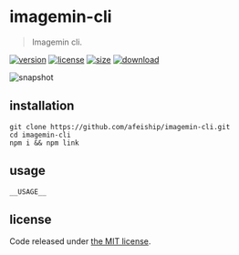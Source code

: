# imagemin-cli
> Imagemin cli.

[![version][version-image]][version-url]
[![license][license-image]][license-url]
[![size][size-image]][size-url]
[![download][download-image]][download-url]

![snapshot](https://tva1.sinaimg.cn/large/0081Kckwgy1gk87ynhkbaj30u60asasp.jpg)

## installation
```shell
git clone https://github.com/afeiship/imagemin-cli.git
cd imagemin-cli
npm i && npm link
```

## usage
~~~
__USAGE__
~~~

## license
Code released under [the MIT license](https://github.com/afeiship/imagemin-cli/blob/master/LICENSE.txt).

[version-image]: https://img.shields.io/npm/v/@jswork/imagemin-cli
[version-url]: https://npmjs.org/package/@jswork/imagemin-cli

[license-image]: https://img.shields.io/npm/l/@jswork/imagemin-cli
[license-url]: https://github.com/afeiship/imagemin-cli/blob/master/LICENSE.txt

[size-image]: https://img.shields.io/bundlephobia/minzip/@jswork/imagemin-cli
[size-url]: https://github.com/afeiship/imagemin-cli/blob/master/dist/imagemin-cli.min.js

[download-image]: https://img.shields.io/npm/dm/@jswork/imagemin-cli
[download-url]: https://www.npmjs.com/package/@jswork/imagemin-cli
